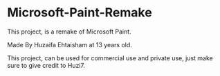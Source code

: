 # Microsoft-Paint-Remake
This project, is a remake of Microsoft Paint.

Made By Huzaifa Ehtaisham at 13 years old.

This project, can be used for commercial use and private use, just make sure to give credit to Huzi7.
